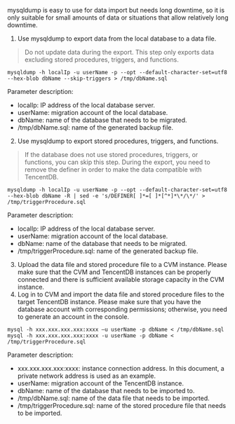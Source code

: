 
mysqldump is easy to use for data import but needs long downtime, so it is only suitable for small amounts of data or situations that allow relatively long downtime.

1. Use mysqldump to export data from the local database to a data file.
>Do not update data during the export. This step only exports data excluding stored procedures, triggers, and functions.
>
```
mysqldump -h localIp -u userName -p --opt --default-character-set=utf8 --hex-blob dbName --skip-triggers > /tmp/dbName.sql
```
Parameter description:
 - localIp: IP address of the local database server.
 - userName: migration account of the local database.
 - dbName: name of the database that needs to be migrated.
 - /tmp/dbName.sql: name of the generated backup file.
2. Use mysqldump to export stored procedures, triggers, and functions.
>If the database does not use stored procedures, triggers, or functions, you can skip this step. During the export, you need to remove the definer in order to make the data compatible with TencentDB.
>
```
mysqldump -h localIp -u userName -p --opt --default-character-set=utf8 --hex-blob dbName -R | sed -e 's/DEFINER[ ]*=[ ]*[^*]*\*/\*/' > /tmp/triggerProcedure.sql
```
Parameter description:
 - localIp: IP address of the local database server.
 - userName: migration account of the local database.
 - dbName: name of the database that needs to be migrated.
 - /tmp/triggerProcedure.sql: name of the generated backup file.
3. Upload the data file and stored procedure file to a CVM instance. Please make sure that the CVM and TencentDB instances can be properly connected and there is sufficient available storage capacity in the CVM instance.
4. Log in to CVM and import the data file and stored procedure files to the target TencentDB instance. Please make sure that you have the database account with corresponding permissions; otherwise, you need to generate an account in the console.
```
mysql -h xxx.xxx.xxx.xxx:xxxx –u userName -p dbName < /tmp/dbName.sql
mysql -h xxx.xxx.xxx.xxx:xxxx -u userName -p dbName < /tmp/triggerProcedure.sql
```
Parameter description:
 - xxx.xxx.xxx.xxx:xxxx: instance connection address. In this document, a private network address is used as an example.
 - userName: migration account of the TencentDB instance.
 - dbName: name of the database that needs to be imported to.
 - /tmp/dbName.sql: name of the data file that needs to be imported.
 - /tmp/triggerProcedure.sql: name of the stored procedure file that needs to be imported.
